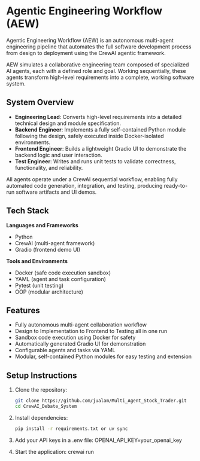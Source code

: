 # Agentic Engineering Workflow (AEW)

Agentic Engineering Workflow (AEW) is an autonomous multi-agent engineering pipeline that automates the full software development process from design to deployment using the CrewAI agentic framework.

AEW simulates a collaborative engineering team composed of specialized AI agents, each with a defined role and goal. Working sequentially, these agents transform high-level requirements into a complete, working software system.

## System Overview

- **Engineering Lead**: Converts high-level requirements into a detailed technical design and module specification.  
- **Backend Engineer**: Implements a fully self-contained Python module following the design, safely executed inside Docker-isolated environments.  
- **Frontend Engineer**: Builds a lightweight Gradio UI to demonstrate the backend logic and user interaction.  
- **Test Engineer**: Writes and runs unit tests to validate correctness, functionality, and reliability.

All agents operate under a CrewAI sequential workflow, enabling fully automated code generation, integration, and testing, producing ready-to-run software artifacts and UI demos.

## Tech Stack

**Languages and Frameworks**
- Python  
- CrewAI (multi-agent framework)  
- Gradio (frontend demo UI)  

**Tools and Environments**
- Docker (safe code execution sandbox)  
- YAML (agent and task configuration)  
- Pytest (unit testing)  
- OOP (modular architecture)

## Features

- Fully autonomous multi-agent collaboration workflow  
- Design to Implementation to Frontend to Testing all in one run  
- Sandbox code execution using Docker for safety  
- Automatically generated Gradio UI for demonstration  
- Configurable agents and tasks via YAML  
- Modular, self-contained Python modules for easy testing and extension

## Setup Instructions
1. Clone the repository:
   ```bash
   git clone https://github.com/jualam/Multi_Agent_Stock_Trader.git
   cd CrewAI_Debate_System
   
2. Install dependencies:
   ```bash
   pip install -r requirements.txt or uv sync
   
3. Add your API keys in a .env file:
OPENAI_API_KEY=your_openai_key


5. Start the application: crewai run
